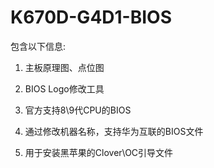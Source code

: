 # K670D-G4D1-BIOS


包含以下信息: 

1. 主板原理图、点位图

2. BIOS Logo修改工具

3. 官方支持8\9代CPU的BIOS

4. 通过修改机器名称，支持华为互联的BIOS文件

5. 用于安装黑苹果的Clover\OC引导文件



